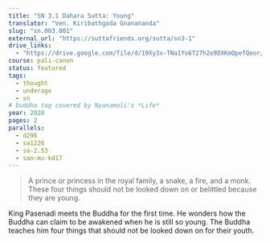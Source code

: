 ```yaml
---
title: "SN 3.1 Dahara Sutta: Young"
translator: "Ven. Kiribathgoda Gnanananda"
slug: "sn.003.001"
external_url: "https://suttafriends.org/sutta/sn3-1"
drive_links:
  - "https://drive.google.com/file/d/19Xy3x-TNa1Yo6T27h2o9DXKmQpefQeor/view?usp=drivesdk"
course: pali-canon
status: featured
tags:
  - thought
  - underage
  - sn
# buddha tag covered by Nyanamoli's *Life*
year: 2020
pages: 2
parallels:
  - d296
  - sa1226
  - sa-2.53
  - san-mu-kd17
---
```


> A prince or princess in the royal family, a snake, a fire, and a monk. These four things should not be looked down on or belittled because they are young.

King Pasenadi meets the Buddha for the first time. He wonders how the Buddha can claim to be awakened when he is still so young. The Buddha teaches him four things that should not be looked down on for their youth.

